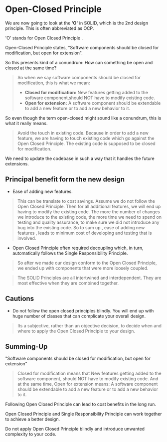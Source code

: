 # Open-Closed Principle

We are now going to look at the **'O'** in SOLID, which is the 2nd design principle. This is often abbreviated as OCP.  

'O' stands for Open Closed Principle .

Open-Closed Principle states, "Software components should be closed for modification, but open for extension".  

So this presents kind of a conundrum: How can something be open and closed at the same time?

> So when we say software components should be closed for modification, this is what we mean: 
> - **Closed for modification:**
> New features getting added to the software component,should NOT have to modify existing code. 
> - **Open for extension:** 
> A software component should be extendable to add a new feature or to add a new behavior to it. 

So even though the term open-closed might sound like a conundrum, this is what it really means.

> Avoid the touch in existing code. Because in order to add a new feature, we are having to touch existing code which go against the Open Closed Principle. The existing code is supposed to be closed for modification. 

We need to update the codebase in such a way that it handles the future extensions. 

## Principal benefit form the new design 
- Ease of adding new features.
> This can be translate to cost savings. Assume we do not follow the Open Closed Principle. Then for all additional features, we will end up having to modify the existing code. The more the number of changes we introduce to the existing code, the more time we need to spend on testing and quality assurance, to make sure we did not introduce any bug into the existing code. So to sum up , ease of adding new features , leads to minimum cost of developing and testing that is involved. 
- Open Closed Principle often required decoupling which, in turn, automatically follows the Single Responsibility Principle. 
> So after we made our design conform to the Open Closed Principle, we ended up with components that were more loosely coupled.

> The SOLID Principles are all intertwined and interdependent. They are most effective when they are combined together. 

## Cautions
- Do not follow the open closed principles blindly. You will end up with huge number of classes that can complicate your overall design. 
> Its a subjective, rather than an objective decision, to decide when and where to apply the Open Closed Principle to your design. 

## Summing-Up

"Software components should be closed for modification, but open for extension"  
> Closed for modification means that New features getting added to the software component, should NOT have to modify existing code. And at the same time, Open for extension means: A software component should be extendable to add a new feature or to add a new behavior to it.

Following Open Closed Principle can lead to cost benefits in the long run.  

Open Closed Principle and Single Responsibility Principle can work together to achieve a better design.  

Do not apply Open Closed Principle blindly and introduce unwanted complexity to your code. 
